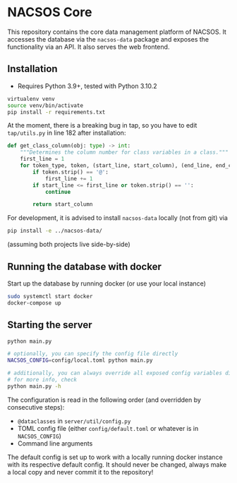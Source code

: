 # NACSOS Core
This repository contains the core data management platform of NACSOS.
It accesses the database via the `nacsos-data` package and exposes the functionality via an API.
It also serves the web frontend.

## Installation
- Requires Python 3.9+, tested with Python 3.10.2

```bash
virtualenv venv
source venv/bin/activate
pip install -r requirements.txt
``` 

At the moment, there is a breaking bug in tap, so you have to edit `tap/utils.py` in line 182 after installation:
```python
def get_class_column(obj: type) -> int:
    """Determines the column number for class variables in a class."""
    first_line = 1
    for token_type, token, (start_line, start_column), (end_line, end_column), line in tokenize_source(obj):
        if token.strip() == '@':
            first_line += 1
        if start_line <= first_line or token.strip() == '':
            continue

        return start_column
```

For development, it is advised to install `nacsos-data` locally (not from git) via
```bash
pip install -e ../nacsos-data/
```
(assuming both projects live side-by-side)

## Running the database with docker
Start up the database by running docker (or use your local instance)
```bash
sudo systemctl start docker
docker-compose up
```

## Starting the server
```bash
python main.py

# optionally, you can specify the config file directly
NACSOS_CONFIG=config/local.toml python main.py

# additionally, you can always override all exposed config variables directly
# for more info, check
python main.py -h
```

The configuration is read in the following order (and overridden by consecutive steps):
- `@dataclasses` in `server/util/config.py`
- TOML config file (either `config/default.toml` or whatever is in `NACSOS_CONFIG`)
- Command line arguments

The default config is set up to work with a locally running docker instance with its respective default config.
It should never be changed, always make a local copy and never commit it to the repository!